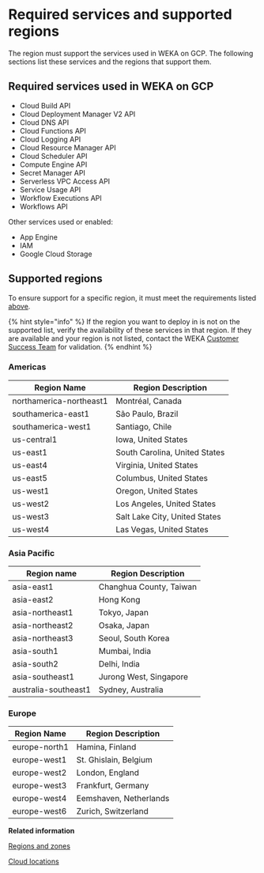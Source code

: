 # Required services and supported regions

The region must support the services used in WEKA on GCP. The following sections list these services and the regions that support them.

## Required services used in WEKA on GCP

* Cloud Build API
* Cloud Deployment Manager V2 API
* Cloud DNS API
* Cloud Functions API
* Cloud Logging API
* Cloud Resource Manager API
* Cloud Scheduler API
* Compute Engine API
* Secret Manager API
* Serverless VPC Access API
* Service Usage API
* Workflow Executions API
* Workflows API

Other services used or enabled:

* App Engine
* IAM
* Google Cloud Storage

## Supported regions

To ensure support for a specific region, it must meet the requirements listed [above](required-services-and-supported-regions.md#required-services-used-in-weka-on-gcp).

{% hint style="info" %}
If the region you want to deploy in is not on the supported list, verify the availability of these services in that region. If they are available and your region is not listed, contact the WEKA [Customer Success Team](../../support/getting-support-for-your-weka-system.md#contact-customer-success-team) for validation.
{% endhint %}

### Americas

| Region Name             | Region Description            |
| ----------------------- | ----------------------------- |
| northamerica-northeast1 | Montréal, Canada              |
| southamerica-east1      | São Paulo, Brazil             |
| southamerica-west1      | Santiago, Chile               |
| us-central1             | Iowa, United States           |
| us-east1                | South Carolina, United States |
| us-east4                | Virginia, United States       |
| us-east5                | Columbus, United States       |
| us-west1                | Oregon, United States         |
| us-west2                | Los Angeles, United States    |
| us-west3                | Salt Lake City, United States |
| us-west4                | Las Vegas, United States      |

### Asia Pacific

| Region name          | Region Description       |
| -------------------- | ------------------------ |
| asia-east1           | Changhua County, Taiwan  |
| asia-east2           | Hong Kong                |
| asia-northeast1      | Tokyo, Japan             |
| asia-northeast2      | Osaka, Japan             |
| asia-northeast3      | Seoul, South Korea       |
| asia-south1          | Mumbai, India            |
| asia-south2          | Delhi, India             |
| asia-southeast1      | Jurong West, Singapore   |
| australia-southeast1 | Sydney, Australia        |

### Europe

| Region Name   | Region Description     |
| ------------- | ---------------------- |
| europe-north1 | Hamina, Finland        |
| europe-west1  | St. Ghislain, Belgium  |
| europe-west2  | London, England        |
| europe-west3  | Frankfurt, Germany     |
| europe-west4  | Eemshaven, Netherlands |
| europe-west6  | Zurich, Switzerland    |

**Related information**

[Regions and zones](https://cloud.google.com/compute/docs/regions-zones)

[Cloud locations](https://cloud.google.com/about/locations)
